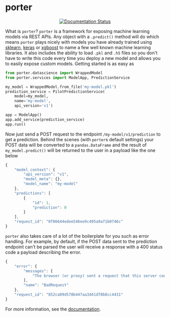 # porter

<p align="center">
<a href='https://porter.readthedocs.io/en/latest/?badge=latest'>
    <img src='https://readthedocs.org/projects/porter/badge/?version=latest' alt='Documentation Status' />
</a>
</p>

What is `porter`? `porter` is a framework for exposing machine learning models
via REST APIs. Any object with a `.predict()` method will do which means
`porter` plays nicely with models you have already trained using
[sklearn](https://scikit-learn.org/stable/), [keras](https://keras.io/backend/)
or [xgboost](https://xgboost.readthedocs.io/en/latest/) to name a few well
known machine learning libraries. It also includes the ability to load `.pkl`
and `.h5` files so you don't have to write this code every time you deploy a
new model and allows you to easily expose custom models.  Getting started is as
easy as

```python
from porter.datascience import WrappedModel
from porter.services import ModelApp, PredictionService

my_model = WrappedModel.from_file('my-model.pkl')
prediction_service = PilotPredictionService(
    model=my_model,
    name='my-model',
    api_version='v1')

app = ModelApp()
app.add_service(prediction_service)
app.run()
```

Now just send a POST request to the endpoint `/my-model/v1/prediction` to get a
prediction. Behind the scenes (with `porter`s default settings) your POST data
will be converted to a `pandas.DataFrame` and the result of
`my_model.predict()` will be returned to the user in a payload like the one
below

```javascript
{
    "model_context": {
        "api_version": "v1",
        "model_meta": {},
        "model_name": "my-model"
    },
    "predictions": [
        {
            "id": 1,
            "prediction": 0
        }
    ],
    "request_id": "0f86644edee546ee9c495a9a71b0746c"
}
```

`porter` also takes care of a lot of the boilerplate for you such as error
handling. For example, by default, if the POST data sent to the prediction
endpoint can't be parsed the user will receive a response with a 400 status
code a payload describing the error.

```javascript
{
    "error": {
        "messages": [
            "The browser (or proxy) sent a request that this server could not understand."
        ],
        "name": "BadRequest"
    },
    "request_id": "852ca09d578b447aa3d41d70b8cc4431"
}
```

For more information, see the [documentation](https://porter.readthedocs.org).
